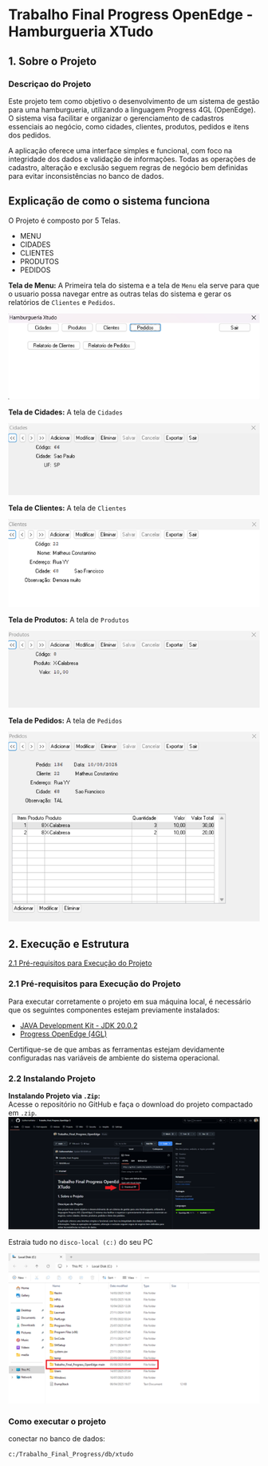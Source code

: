# Trabalho Final Progress OpenEdge - Hamburgueria XTudo

## 1. Sobre o Projeto

### Descriçao do Projeto
Este projeto tem como objetivo o desenvolvimento de um sistema de gestão para uma hamburgueria, utilizando a linguagem Progress 4GL (OpenEdge). O sistema visa facilitar e organizar o gerenciamento de cadastros essenciais ao negócio, como cidades, clientes, produtos, pedidos e itens dos pedidos.

A aplicação oferece uma interface simples e funcional, com foco na integridade dos dados e validação de informações. Todas as operações de cadastro, alteração e exclusão seguem regras de negócio bem definidas para evitar inconsistências no banco de dados.


## Explicação de como o sistema funciona

O Projeto é composto por 5 Telas.
  - MENU 
  - CIDADES
  - CLIENTES
  - PRODUTOS
  - PEDIDOS

**Tela de Menu:**
A Primeira tela do sistema e a tela de `Menu` ela serve para que o usuario possa navegar entre as outras telas do sistema e gerar os relatórios de `Clientes` e `Pedidos`.

![Menu](media/MenuXtudo.png)

**Tela de Cidades:**
A tela de `Cidades`

![Cidades](media/CidadesXtudo.png)

**Tela de Clientes:**
A tela de `Clientes`

![Clientes](media/ClientesXtudo.png)

**Tela de Produtos:**
A tela de `Produtos`

![Produtos](media/ProdutosXtudo.png)

**Tela de Pedidos:**
A tela de `Pedidos`

![Pedidos](media/PedidosXtudo.png)

## 2. Execução e Estrutura
[2.1 Pré-requisitos para Execução do Projeto](###2.1-Pré-requisitos-para-Execução-do-Projeto)
### 2.1 Pré-requisitos para Execução do Projeto
Para executar corretamente o projeto em sua máquina local, é necessário que os seguintes componentes estejam previamente instalados:<br>
- [JAVA Development Kit - JDK 20.0.2](https://jdk.java.net/archive/)
- [Progress OpenEdge (4GL)](https://www.progress.com/oedk)

Certifique-se de que ambas as ferramentas estejam devidamente configuradas nas variáveis de ambiente do sistema operacional.

### 2.2 Instalando Projeto
**Instalando Projeto via `.Zip`:**<br>
Acesse o repositório no GitHub e faça o download do projeto compactado em `.zip`.
![GitHubZip](media/Image1.png)

Estraia tudo no `disco-local (c:)` do seu PC

![DiscoC](media/Image2.png)



### Como executar o projeto


conectar no banco de dados:


```
c:/Trabalho_Final_Progress/db/xtudo
```
